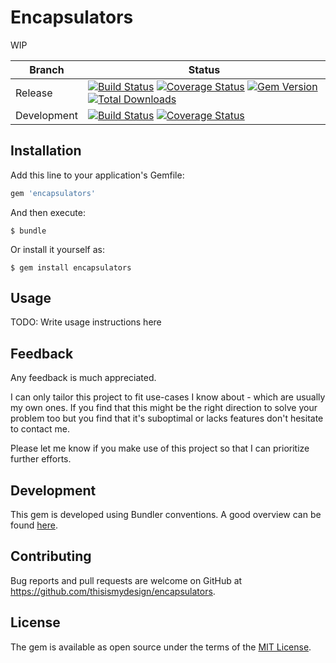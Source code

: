 # Encapsulators

WIP

| Branch | Status |
| ------ | ------ |
| Release | [![Build Status](https://travis-ci.org/thisismydesign/encapsulators.svg?branch=release)](https://travis-ci.org/thisismydesign/encapsulators)   [![Coverage Status](https://coveralls.io/repos/github/thisismydesign/encapsulators/badge.svg?branch=release)](https://coveralls.io/github/thisismydesign/encapsulators?branch=release)   [![Gem Version](https://badge.fury.io/rb/encapsulators.svg)](https://badge.fury.io/rb/encapsulators)   [![Total Downloads](http://ruby-gem-downloads-badge.herokuapp.com/encapsulators?type=total)](https://rubygems.org/gems/encapsulators) |
| Development | [![Build Status](https://travis-ci.org/thisismydesign/encapsulators.svg?branch=master)](https://travis-ci.org/thisismydesign/encapsulators)   [![Coverage Status](https://coveralls.io/repos/github/thisismydesign/encapsulators/badge.svg?branch=master)](https://coveralls.io/github/thisismydesign/encapsulators?branch=master) |

## Installation

Add this line to your application's Gemfile:

```ruby
gem 'encapsulators'
```

And then execute:

    $ bundle

Or install it yourself as:

    $ gem install encapsulators

## Usage

TODO: Write usage instructions here

## Feedback

Any feedback is much appreciated.

I can only tailor this project to fit use-cases I know about - which are usually my own ones. If you find that this might be the right direction to solve your problem too but you find that it's suboptimal or lacks features don't hesitate to contact me.

Please let me know if you make use of this project so that I can prioritize further efforts.

## Development

This gem is developed using Bundler conventions. A good overview can be found [here](http://bundler.io/v1.14/guides/creating_gem.html).

## Contributing

Bug reports and pull requests are welcome on GitHub at https://github.com/thisismydesign/encapsulators.

## License

The gem is available as open source under the terms of the [MIT License](http://opensource.org/licenses/MIT).
